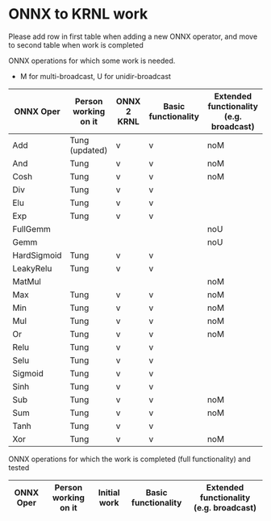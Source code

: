 # ONNX to KRNL work

Please add row in first table when adding a new ONNX operator, and move to second table when work is completed

ONNX operations for which some work is needed. 
* M for multi-broadcast, U for unidir-broadcast


| ONNX Oper   | Person working on it  | ONNX 2 KRNL    | Basic functionality   | Extended functionality (e.g. broadcast)  |
| ----------  | --------------------- | -------------- | --------------------- | ---------------------------------------- |
| Add         | Tung (updated)        | v              | v                     | noM                                      |
| And         | Tung                  | v              | v                     | noM                                      |
| Cosh        | Tung                  | v              | v                     | noM                                      |
| Div         | Tung                  | v              | v                     |                                          |
| Elu         | Tung                  | v              | v                     |                                          |
| Exp         | Tung                  | v              | v                     |                                          |
| FullGemm    |                       |                |                       | noU                                      |
| Gemm        |                       |                |                       | noU                                      |
| HardSigmoid | Tung                  | v              | v                     |                                          |
| LeakyRelu   | Tung                  | v              | v                     |                                          |
| MatMul      |                       |                |                       | noM                                      |
| Max         | Tung                  | v              | v                     | noM                                      |
| Min         | Tung                  | v              | v                     | noM                                      |
| Mul         | Tung                  | v              | v                     | noM                                      |
| Or          | Tung                  | v              | v                     | noM                                      |
| Relu        | Tung                  | v              | v                     |                                          |
| Selu        | Tung                  | v              | v                     |                                          |
| Sigmoid     | Tung                  | v              | v                     |                                          |
| Sinh        | Tung                  | v              | v                     |                                          |
| Sub         | Tung                  | v              | v                     | noM                                      |
| Sum         | Tung                  | v              | v                     | noM                                      |
| Tanh        | Tung                  | v              | v                     |                                          |
| Xor         | Tung                  | v              | v                     | noM                                      |


ONNX operations for which the work is completed (full functionality) and tested

| ONNX Oper  | Person working on it   | Initial work   | Basic functionality   | Extended functionality (e.g. broadcast)  |
| ---------- | ---------------------- | -------------- | --------------------- | ---------------------------------------- |
